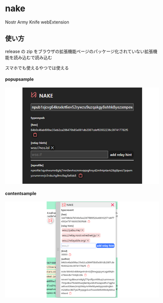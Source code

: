 # nake

Nostr Army Knife webExtension

## 使い方

release の zip をブラウザの拡張機能ページのパッケージ化されていない拡張機能を読み込むで読み込む

スマホでも使えるやつでは使える

#### popupsample

![popupsample](popupsample640x400.png)

#### contentsample

![contentsample](contentsample640x400.png)
